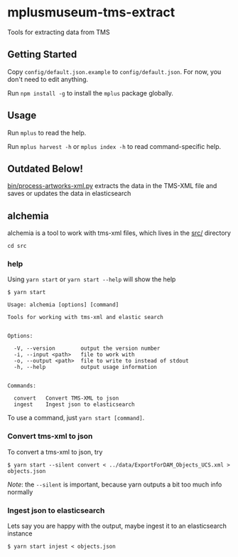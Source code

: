 # mplusmuseum-tms-extract

Tools for extracting data from TMS

## Getting Started

Copy `config/default.json.example` to `config/default.json`. For now, you don't need to edit anything.

Run `npm install -g` to install the `mplus` package globally.

## Usage

Run `mplus` to read the help.

Run `mplus harvest -h` or `mplus index -h` to read command-specific help.

## Outdated Below!

[bin/process-artworks-xml.py](bin/process-artworks-xml.py) extracts the data in the TMS-XML file and saves or updates the data in elasticsearch


## alchemia

alchemia is a tool to work with tms-xml files, which lives in the [src/](src/) directory

    cd src


### help

Using `yarn start` or `yarn start --help` will show the help

    $ yarn start

    Usage: alchemia [options] [command]

    Tools for working with tms-xml and elastic search


    Options:

      -V, --version        output the version number
      -i, --input <path>   file to work with
      -o, --output <path>  file to write to instead of stdout
      -h, --help           output usage information


    Commands:

      convert   Convert TMS-XML to json
      ingest    Ingest json to elasticsearch

To use a command, just `yarn start [command]`.

### Convert tms-xml to json

To convert a tms-xml to json, try

    $ yarn start --silent convert < ../data/ExportForDAM_Objects_UCS.xml > objects.json

*Note*: the `--silent` is important, because yarn outputs a bit too much info normally

### Ingest json to elasticsearch

Lets say you are happy with the output, maybe ingest it to an elasticsearch instance

    $ yarn start injest < objects.json
